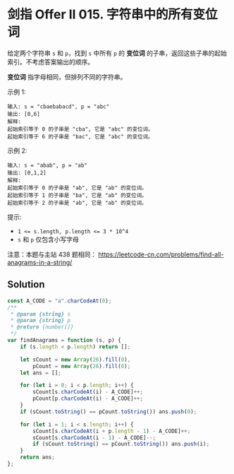 # 剑指 Offer II 015. 字符串中的所有变位词

给定两个字符串 `s` 和 `p`，找到 `s` 中所有 `p` 的 **变位词** 的子串，返回这些子串的起始索引。不考虑答案输出的顺序。

**变位词** 指字母相同，但排列不同的字符串。

示例 1:

```
输入: s = "cbaebabacd", p = "abc"
输出: [0,6]
解释:
起始索引等于 0 的子串是 "cba", 它是 "abc" 的变位词。
起始索引等于 6 的子串是 "bac", 它是 "abc" 的变位词。
```

示例 2:

```
输入: s = "abab", p = "ab"
输出: [0,1,2]
解释:
起始索引等于 0 的子串是 "ab", 它是 "ab" 的变位词。
起始索引等于 1 的子串是 "ba", 它是 "ab" 的变位词。
起始索引等于 2 的子串是 "ab", 它是 "ab" 的变位词。
```

提示:

-   `1 <= s.length, p.length <= 3 * 10^4`
-   `s` 和 `p` 仅包含小写字母

注意：本题与主站 438 题相同： https://leetcode-cn.com/problems/find-all-anagrams-in-a-string/

## Solution

```javascript
const A_CODE = "a".charCodeAt(0);
/**
 * @param {string} s
 * @param {string} p
 * @return {number[]}
 */
var findAnagrams = function (s, p) {
    if (s.length < p.length) return [];

    let sCount = new Array(26).fill(0),
        pCount = new Array(26).fill(0);
    let ans = [];

    for (let i = 0; i < p.length; i++) {
        sCount[s.charCodeAt(i) - A_CODE]++;
        pCount[p.charCodeAt(i) - A_CODE]++;
    }
    if (sCount.toString() == pCount.toString()) ans.push(0);

    for (let i = 1; i < s.length; i++) {
        sCount[s.charCodeAt(i + p.length - 1) - A_CODE]++;
        sCount[s.charCodeAt(i - 1) - A_CODE]--;
        if (sCount.toString() == pCount.toString()) ans.push(i);
    }
    return ans;
};
```
